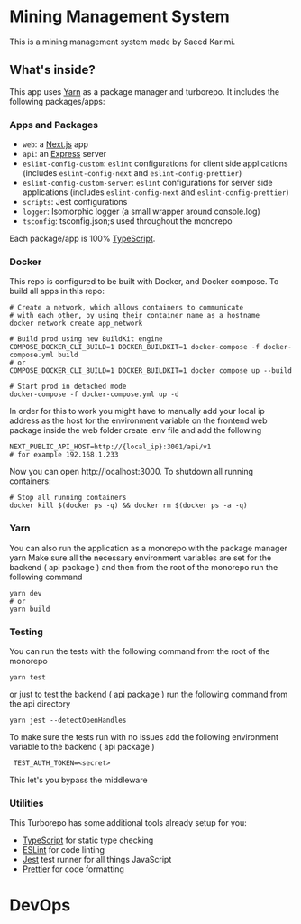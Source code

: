 
# Mining Management System

This is a mining management system made by Saeed Karimi.

## What's inside?

This app uses [Yarn](https://classic.yarnpkg.com/lang/en/) as a package manager and turborepo. It includes the following packages/apps:

### Apps and Packages

- `web`: a [Next.js](https://nextjs.org/) app
- `api`: an [Express](https://expressjs.com/) server
- `eslint-config-custom`: `eslint` configurations for client side applications (includes `eslint-config-next` and `eslint-config-prettier`)
- `eslint-config-custom-server`: `eslint` configurations for server side applications (includes `eslint-config-next` and `eslint-config-prettier`)
- `scripts`: Jest configurations
- `logger`: Isomorphic logger (a small wrapper around console.log)
- `tsconfig`: tsconfig.json;s used throughout the monorepo

Each package/app is 100% [TypeScript](https://www.typescriptlang.org/).

### Docker

This repo is configured to be built with Docker, and Docker compose. To build all apps in this repo:

```
# Create a network, which allows containers to communicate
# with each other, by using their container name as a hostname
docker network create app_network

# Build prod using new BuildKit engine
COMPOSE_DOCKER_CLI_BUILD=1 DOCKER_BUILDKIT=1 docker-compose -f docker-compose.yml build
# or
COMPOSE_DOCKER_CLI_BUILD=1 DOCKER_BUILDKIT=1 docker compose up --build

# Start prod in detached mode
docker-compose -f docker-compose.yml up -d
```
In order for this to work you might have to manually add your local ip address as the host for the environment variable on the frontend web package
inside the web folder create .env file and add the following
```
NEXT_PUBLIC_API_HOST=http://{local_ip}:3001/api/v1
# for example 192.168.1.233
```
Now you can open http://localhost:3000.
To shutdown all running containers:

```
# Stop all running containers
docker kill $(docker ps -q) && docker rm $(docker ps -a -q)
```


### Yarn
You can also run the application as a monorepo with the package manager yarn
Make sure all the necessary environment variables are set for the backend ( api package ) and then from the root of the monorepo run the following command
```
yarn dev
# or
yarn build
```
### Testing
You can run the tests with the following command from the root of the monorepo
```
yarn test
```
or just to test the backend ( api package ) run the following command from the api directory
```
yarn jest --detectOpenHandles
```
To make sure the tests run with no issues add the following environment variable to the backend ( api package )
```
 TEST_AUTH_TOKEN=<secret>
 ```
 This let's you bypass the middleware

### Utilities

This Turborepo has some additional tools already setup for you:

- [TypeScript](https://www.typescriptlang.org/) for static type checking
- [ESLint](https://eslint.org/) for code linting
- [Jest](https://jestjs.io) test runner for all things JavaScript
- [Prettier](https://prettier.io) for code formatting
# DevOps
